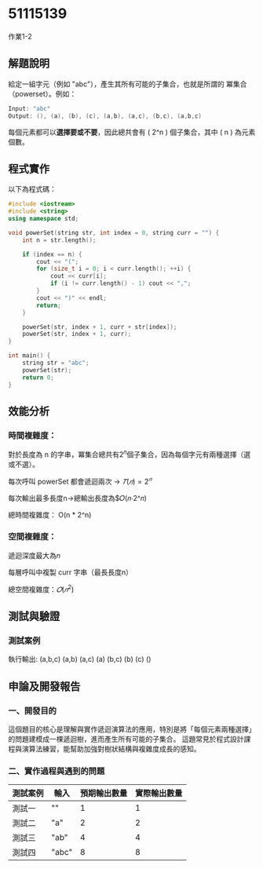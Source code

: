 # 51115139

作業1-2

## 解題說明
給定一組字元（例如 "abc"），產生其所有可能的子集合，也就是所謂的 冪集合（powerset）。例如：
```cpp
Input: "abc"
Output: (), (a), (b), (c), (a,b), (a,c), (b,c), (a,b,c)
```
每個元素都可以**選擇要或不要**，因此總共會有 \( 2^n \) 個子集合，其中 \( n \) 為元素個數。

## 程式實作

以下為程式碼：

```cpp
#include <iostream>
#include <string>
using namespace std;

void powerSet(string str, int index = 0, string curr = "") {
    int n = str.length();

    if (index == n) {
        cout << "(";
        for (size_t i = 0; i < curr.length(); ++i) {
            cout << curr[i];
            if (i != curr.length() - 1) cout << ",";
        }
        cout << ")" << endl;
        return;
    }

    powerSet(str, index + 1, curr + str[index]); 
    powerSet(str, index + 1, curr);               
}

int main() {
    string str = "abc";
    powerSet(str);
    return 0;
}

```

## 效能分析

### 時間複雜度：

對於長度為 n 的字串，冪集合總共有$2^n$個子集合，因為每個字元有兩種選擇（選或不選）。

每次呼叫 powerSet 都會遞迴兩次 → $𝑇(𝑛)=2^𝑛$

每次輸出最多長度n→總輸出長度為$𝑂(𝑛⋅2^𝑛)

總時間複雜度： O(n * 2^n)

### 空間複雜度：
遞迴深度最大為$n$

每層呼叫中複製 curr 字串（最長長度n）

總空間複雜度：$𝑂(𝑛^2)$

## 測試與驗證

### 測試案例

執行輸出:
(a,b,c)
(a,b)
(a,c)
(a)
(b,c)
(b)
(c)
()

## 申論及開發報告

### 一、開發目的

這個題目的核心是理解與實作遞迴演算法的應用，特別是將「每個元素兩種選擇」的問題建模成一棵遞迴樹，進而產生所有可能的子集合。
這題常見於程式設計課程與演算法練習，能幫助加強對樹狀結構與複雜度成長的感知。

### 二、實作過程與遇到的問題


| 測試案例 | 輸入 | 預期輸出數量 | 實際輸出數量 |
|----------|------------|---------------------|---------------------|
| 測試一   | ""         | 1                   | 1                   |
| 測試二   | "a"        | 2                   | 2                   |
| 測試三   | "ab"       | 4                   | 4                   |
| 測試四   | "abc"      | 8                   | 8                   |

